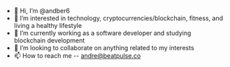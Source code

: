 - 👋 Hi, I’m @andber6
- 👀 I’m interested in technology, cryptocurrencies/blockchain, fitness, and living a healthy lifestyle
- 🌱 I’m currently working as a software developer and studying blockchain development
- 💞️ I’m looking to collaborate on anything related to my interests
- 📫 How to reach me -- andre@beatpulse.co

<!---
andber6/andber6 is a ✨ special ✨ repository because its `README.md` (this file) appears on your GitHub profile.
You can click the Preview link to take a look at your changes.
--->
